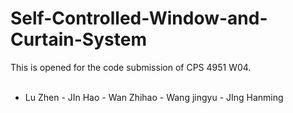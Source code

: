 # Self-Controlled-Window-and-Curtain-System
This is opened for the code submission of CPS 4951 W04.  
<br>
- Lu Zhen - JIn Hao - Wan Zhihao - Wang jingyu - JIng Hanming

